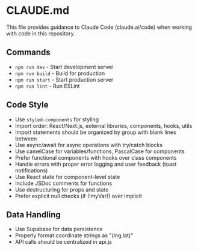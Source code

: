 # CLAUDE.md

This file provides guidance to Claude Code (claude.ai/code) when working with code in this repository.

## Commands
- `npm run dev` - Start development server
- `npm run build` - Build for production
- `npm run start` - Start production server
- `npm run lint` - Run ESLint

## Code Style
- Use `styled-components` for styling
- Import order: React/Next.js, external libraries, components, hooks, utils
- Import statements should be organized by group with blank lines between
- Use async/await for async operations with try/catch blocks
- Use camelCase for variables/functions, PascalCase for components
- Prefer functional components with hooks over class components
- Handle errors with proper error logging and user feedback (toast notifications)
- Use React state for component-level state
- Include JSDoc comments for functions
- Use destructuring for props and state
- Prefer explicit null checks (if (!myVar)) over implicit

## Data Handling
- Use Supabase for data persistence
- Properly format coordinate strings as "(lng,lat)"
- API calls should be centralized in api.js